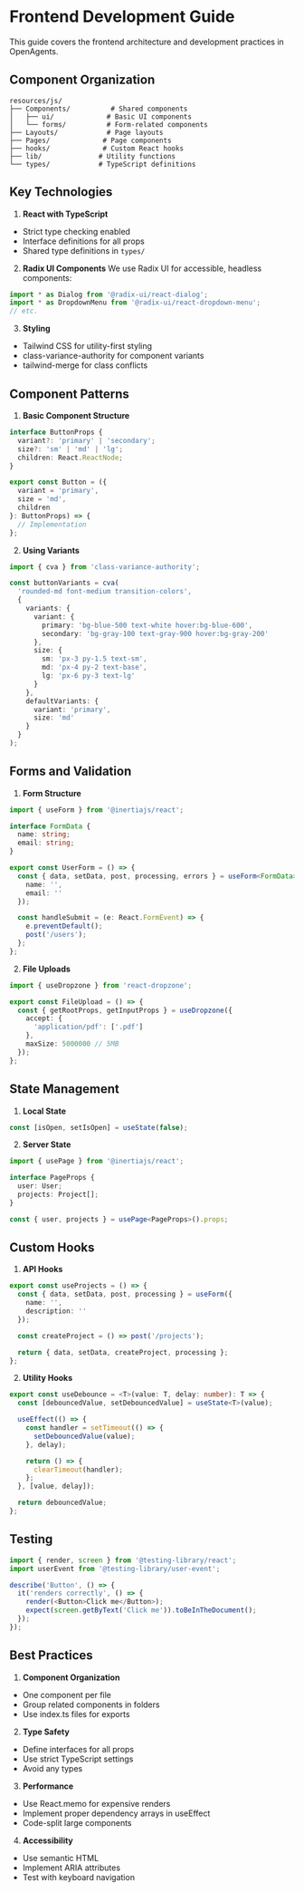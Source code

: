 # Frontend Development Guide

This guide covers the frontend architecture and development practices in OpenAgents.

## Component Organization

```
resources/js/
├── Components/          # Shared components
│   ├── ui/             # Basic UI components
│   └── forms/          # Form-related components
├── Layouts/            # Page layouts
├── Pages/             # Page components
├── hooks/             # Custom React hooks
├── lib/              # Utility functions
└── types/            # TypeScript definitions
```

## Key Technologies

1. **React with TypeScript**
- Strict type checking enabled
- Interface definitions for all props
- Shared type definitions in `types/`

2. **Radix UI Components**
We use Radix UI for accessible, headless components:
```typescript
import * as Dialog from '@radix-ui/react-dialog';
import * as DropdownMenu from '@radix-ui/react-dropdown-menu';
// etc.
```

3. **Styling**
- Tailwind CSS for utility-first styling
- class-variance-authority for component variants
- tailwind-merge for class conflicts

## Component Patterns

1. **Basic Component Structure**
```typescript
interface ButtonProps {
  variant?: 'primary' | 'secondary';
  size?: 'sm' | 'md' | 'lg';
  children: React.ReactNode;
}

export const Button = ({
  variant = 'primary',
  size = 'md',
  children
}: ButtonProps) => {
  // Implementation
};
```

2. **Using Variants**
```typescript
import { cva } from 'class-variance-authority';

const buttonVariants = cva(
  'rounded-md font-medium transition-colors',
  {
    variants: {
      variant: {
        primary: 'bg-blue-500 text-white hover:bg-blue-600',
        secondary: 'bg-gray-100 text-gray-900 hover:bg-gray-200'
      },
      size: {
        sm: 'px-3 py-1.5 text-sm',
        md: 'px-4 py-2 text-base',
        lg: 'px-6 py-3 text-lg'
      }
    },
    defaultVariants: {
      variant: 'primary',
      size: 'md'
    }
  }
);
```

## Forms and Validation

1. **Form Structure**
```typescript
import { useForm } from '@inertiajs/react';

interface FormData {
  name: string;
  email: string;
}

export const UserForm = () => {
  const { data, setData, post, processing, errors } = useForm<FormData>({
    name: '',
    email: ''
  });

  const handleSubmit = (e: React.FormEvent) => {
    e.preventDefault();
    post('/users');
  };
};
```

2. **File Uploads**
```typescript
import { useDropzone } from 'react-dropzone';

export const FileUpload = () => {
  const { getRootProps, getInputProps } = useDropzone({
    accept: {
      'application/pdf': ['.pdf']
    },
    maxSize: 5000000 // 5MB
  });
};
```

## State Management

1. **Local State**
```typescript
const [isOpen, setIsOpen] = useState(false);
```

2. **Server State**
```typescript
import { usePage } from '@inertiajs/react';

interface PageProps {
  user: User;
  projects: Project[];
}

const { user, projects } = usePage<PageProps>().props;
```

## Custom Hooks

1. **API Hooks**
```typescript
export const useProjects = () => {
  const { data, setData, post, processing } = useForm({
    name: '',
    description: ''
  });

  const createProject = () => post('/projects');

  return { data, setData, createProject, processing };
};
```

2. **Utility Hooks**
```typescript
export const useDebounce = <T>(value: T, delay: number): T => {
  const [debouncedValue, setDebouncedValue] = useState<T>(value);

  useEffect(() => {
    const handler = setTimeout(() => {
      setDebouncedValue(value);
    }, delay);

    return () => {
      clearTimeout(handler);
    };
  }, [value, delay]);

  return debouncedValue;
};
```

## Testing

```typescript
import { render, screen } from '@testing-library/react';
import userEvent from '@testing-library/user-event';

describe('Button', () => {
  it('renders correctly', () => {
    render(<Button>Click me</Button>);
    expect(screen.getByText('Click me')).toBeInTheDocument();
  });
});
```

## Best Practices

1. **Component Organization**
- One component per file
- Group related components in folders
- Use index.ts files for exports

2. **Type Safety**
- Define interfaces for all props
- Use strict TypeScript settings
- Avoid any types

3. **Performance**
- Use React.memo for expensive renders
- Implement proper dependency arrays in useEffect
- Code-split large components

4. **Accessibility**
- Use semantic HTML
- Implement ARIA attributes
- Test with keyboard navigation